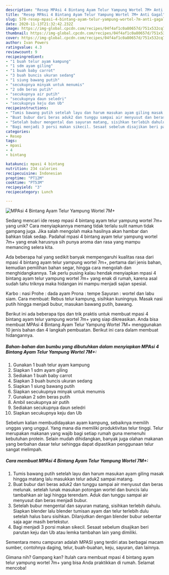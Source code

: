 ```yaml
---
description: "Resep MPAsi 4 Bintang Ayam Telur Yampung Wortel 7M+ Anti Gagal"
title: "Resep MPAsi 4 Bintang Ayam Telur Yampung Wortel 7M+ Anti Gagal"
slug: 570-resep-mpasi-4-bintang-ayam-telur-yampung-wortel-7m-anti-gagal
date: 2020-11-13T21:32:42.232Z
image: https://img-global.cpcdn.com/recipes/04f4af1c0a80657d/751x532cq70/mpasi-4-bintang-ayam-telur-yampung-wortel-7m-foto-resep-utama.jpg
thumbnail: https://img-global.cpcdn.com/recipes/04f4af1c0a80657d/751x532cq70/mpasi-4-bintang-ayam-telur-yampung-wortel-7m-foto-resep-utama.jpg
cover: https://img-global.cpcdn.com/recipes/04f4af1c0a80657d/751x532cq70/mpasi-4-bintang-ayam-telur-yampung-wortel-7m-foto-resep-utama.jpg
author: Ivan Powers
ratingvalue: 4.3
reviewcount: 9
recipeingredient:
- "1 buah telur ayam kampung"
- "1 sdm ayam giling"
- "1 buah baby carrot"
- "3 buah buncis ukuran sedang"
- "1 siung bawang putih"
- "secukupnya minyak untuk menumis"
- "2 sdm beras putih"
- "secukupnya air putih"
- "secukupnya daun seledri"
- "secukupnya keju dan Ub"
recipeinstructions:
- "Tumis bawang putih setelah layu dan harum masukan ayam giling masak hingga matang lalu masukkan telur aduk2 sampai matang."
- "Buat bubur dari beras aduk2 dan tunggu sampai air menyusut dan beras melunak. setelah lunak masukan potongan wortel dan buncis lalu tambahkan air lagi hingga terendam. Aduk dan tunggu sampai air menyusut dan beras menjadi bubur."
- "Setelah bubur mengental dan sayuran matang, sisihkan terlebih dahulu. Siapkan blender lalu blender tumisan ayam dan telur terlebih dulu setelah halus baru sisihkan. Dilanjutkan dengan blender bubur sebentar saja agar masih bertekstur."
- "Bagi menjadi 3 porsi makan sikecil. Sesaat sebelum disajikan beri parutan keju dan Ub atau lemka tambahan lain yang dimiliki."
categories:
- Resep
tags:
- mpasi
- 4
- bintang

katakunci: mpasi 4 bintang 
nutrition: 234 calories
recipecuisine: Indonesian
preptime: "PT12M"
cooktime: "PT53M"
recipeyield: "3"
recipecategory: Lunch

---
```



![MPAsi 4 Bintang Ayam Telur Yampung Wortel 7M+](https://img-global.cpcdn.com/recipes/04f4af1c0a80657d/751x532cq70/mpasi-4-bintang-ayam-telur-yampung-wortel-7m-foto-resep-utama.jpg)

Sedang mencari ide resep mpasi 4 bintang ayam telur yampung wortel 7m+ yang unik? Cara menyiapkannya memang tidak terlalu sulit namun tidak gampang juga. Jika salah mengolah maka hasilnya akan hambar dan bahkan tidak sedap. Padahal mpasi 4 bintang ayam telur yampung wortel 7m+ yang enak harusnya sih punya aroma dan rasa yang mampu memancing selera kita.

Ada beberapa hal yang sedikit banyak mempengaruhi kualitas rasa dari mpasi 4 bintang ayam telur yampung wortel 7m+, pertama dari jenis bahan, kemudian pemilihan bahan segar, hingga cara mengolah dan menghidangkannya. Tak perlu pusing kalau hendak menyiapkan mpasi 4 bintang ayam telur yampung wortel 7m+ yang enak di rumah, karena asal sudah tahu triknya maka hidangan ini mampu menjadi sajian spesial.

Karbo : nasi Prohe : dada ayam Prona : tempe Sayuran : wortel dan labu siam. Cara membuat: Rebus telur kampung, sisihkan kuningnya. Masak nasi putih hingga menjadi bubur, masukan bawang putih, bawang.


Berikut ini ada beberapa tips dan trik praktis untuk membuat mpasi 4 bintang ayam telur yampung wortel 7m+ yang siap dikreasikan. Anda bisa membuat MPAsi 4 Bintang Ayam Telur Yampung Wortel 7M+ menggunakan 10 jenis bahan dan 4 langkah pembuatan. Berikut ini cara dalam membuat hidangannya.

<!--inarticleads1-->

##### Bahan-bahan dan bumbu yang dibutuhkan dalam menyiapkan MPAsi 4 Bintang Ayam Telur Yampung Wortel 7M+:

1. Gunakan 1 buah telur ayam kampung
1. Siapkan 1 sdm ayam giling
1. Sediakan 1 buah baby carrot
1. Siapkan 3 buah buncis ukuran sedang
1. Siapkan 1 siung bawang putih
1. Siapkan secukupnya minyak untuk menumis
1. Gunakan 2 sdm beras putih
1. Ambil secukupnya air putih
1. Sediakan secukupnya daun seledri
1. Siapkan secukupnya keju dan Ub


Sebelum kalian membudidayakan ayam kampung, sebaiknya memilih unggas yang unggul. Yang mana dia memiliki produktivitas telur tinggi. Telur merupakan makanan yang wajib bagi setiap rumah guna memenuhi kebutuhan protein. Selain mudah dihidangkan, banyak juga olahan makanan yang berbahan dasar telur sehingga dapat dipastikan penggunaan telur sangat melimpah. 

<!--inarticleads2-->

##### Cara membuat MPAsi 4 Bintang Ayam Telur Yampung Wortel 7M+:

1. Tumis bawang putih setelah layu dan harum masukan ayam giling masak hingga matang lalu masukkan telur aduk2 sampai matang.
1. Buat bubur dari beras aduk2 dan tunggu sampai air menyusut dan beras melunak. setelah lunak masukan potongan wortel dan buncis lalu tambahkan air lagi hingga terendam. Aduk dan tunggu sampai air menyusut dan beras menjadi bubur.
1. Setelah bubur mengental dan sayuran matang, sisihkan terlebih dahulu. Siapkan blender lalu blender tumisan ayam dan telur terlebih dulu setelah halus baru sisihkan. Dilanjutkan dengan blender bubur sebentar saja agar masih bertekstur.
1. Bagi menjadi 3 porsi makan sikecil. Sesaat sebelum disajikan beri parutan keju dan Ub atau lemka tambahan lain yang dimiliki.


Sementara menu campuran adalah MPASI yang terdiri atas berbagai macam sumber, contohnya daging, telur, buah-buahan, keju, sayuran, dan lainnya. 

Gimana nih? Gampang kan? Itulah cara membuat mpasi 4 bintang ayam telur yampung wortel 7m+ yang bisa Anda praktikkan di rumah. Selamat mencoba!
